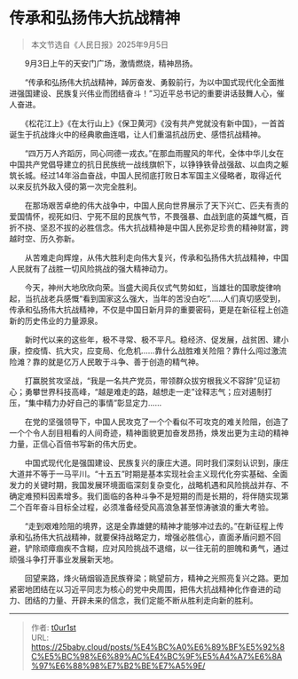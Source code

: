 # 传承和弘扬伟大抗战精神


> 本文节选自《人民日报》2025年9月5日

　　9月3日上午的天安门广场，激情燃烧，精神昂扬。

　　“传承和弘扬伟大抗战精神，踔厉奋发、勇毅前行，为以中国式现代化全面推进强国建设、民族复兴伟业而团结奋斗！”习近平总书记的重要讲话鼓舞人心，催人奋进。

　　《松花江上》《在太行山上》《保卫黄河》《没有共产党就没有新中国》，一首首诞生于抗战烽火中的经典歌曲连唱，让人们重温抗战历史、感悟抗战精神。

　　“四万万人齐蹈厉，同心同德一戎衣。”在那血雨腥风的年代，全体中华儿女在中国共产党倡导建立的抗日民族统一战线旗帜下，以铮铮铁骨战强敌、以血肉之躯筑长城。经过14年浴血奋战，中国人民彻底打败日本军国主义侵略者，取得近代以来反抗外敌入侵的第一次完全胜利。

　　在那场艰苦卓绝的伟大战争中，中国人民向世界展示了天下兴亡、匹夫有责的爱国情怀，视死如归、宁死不屈的民族气节，不畏强暴、血战到底的英雄气概，百折不挠、坚忍不拔的必胜信念。伟大抗战精神是中国人民弥足珍贵的精神财富，跨越时空、历久弥新。

　　从苦难走向辉煌，从伟大胜利走向伟大复兴，传承和弘扬伟大抗战精神，中国人民就有了战胜一切风险挑战的强大精神动力。

　　今天，神州大地欣欣向荣。当盛大阅兵仪式气势如虹，当雄壮的国歌旋律响起，当抗战老兵感慨“看到国家这么强大，当年的苦没白吃”……人们真切感受到，传承和弘扬伟大抗战精神，不仅是中国日新月异的重要密码，更是在新征程上创造新的历史伟业的力量源泉。

　　新时代以来的这些年，极不寻常、极不平凡。稳经济、促发展，战贫困、建小康，控疫情、抗大灾，应变局、化危机……靠什么战胜难关险阻？靠什么闯过激流险滩？靠的就是亿万人民敢于斗争、善于创造的精气神。

　　打赢脱贫攻坚战，“我是一名共产党员，带领群众拔穷根我义不容辞”见证初心；勇攀世界科技高峰，“越是难走的路，越想走一走”诠释志气；应对遏制打压，“集中精力办好自己的事情”彰显定力……

　　在党的坚强领导下，中国人民攻克了一个个看似不可攻克的难关险阻，创造了一个个令人刮目相看的人间奇迹，精神面貌更加奋发昂扬，焕发出更为主动的精神力量，正信心百倍书写新的伟大历史。

　　中国式现代化是强国建设、民族复兴的康庄大道。同时我们深刻认识到，康庄大道并不等于一马平川。“十五五”时期是基本实现社会主义现代化夯实基础、全面发力的关键时期，我国发展环境面临深刻复杂变化，战略机遇和风险挑战并存、不确定难预料因素增多。我们面临的各种斗争不是短期的而是长期的，将伴随实现第二个百年奋斗目标全过程，必须准备经受风高浪急甚至惊涛骇浪的重大考验。

　　“走到艰难险阻的境界，这是全靠雄健的精神才能够冲过去的。”在新征程上传承和弘扬伟大抗战精神，就要保持战略定力，增强必胜信心，直面矛盾问题不回避，铲除顽瘴痼疾不含糊，应对风险挑战不退缩，以一往无前的胆魄和勇气，通过顽强斗争打开事业发展新天地。

　　回望来路，烽火硝烟锻造民族脊梁；眺望前方，精神之光照亮复兴之路。更加紧密地团结在以习近平同志为核心的党中央周围，把伟大抗战精神化作奋进的动力、团结的力量、开辟未来的信念，我们定能不断从胜利走向新的胜利。

---

> 作者: [t0ur1st](https://github.com/tyd2000)  
> URL: https://25baby.cloud/posts/%E4%BC%A0%E6%89%BF%E5%92%8C%E5%BC%98%E6%89%AC%E4%BC%9F%E5%A4%A7%E6%8A%97%E6%88%98%E7%B2%BE%E7%A5%9E/  

